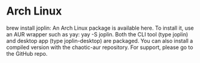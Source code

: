 # Arch Linux

brew install joplin: An Arch Linux package is available here. To install it, use an AUR wrapper such as yay: yay -S joplin. Both the CLI tool (type joplin) and desktop app (type joplin-desktop) are packaged. You can also install a compiled version with the chaotic-aur repository. For support, please go to the GitHub repo.